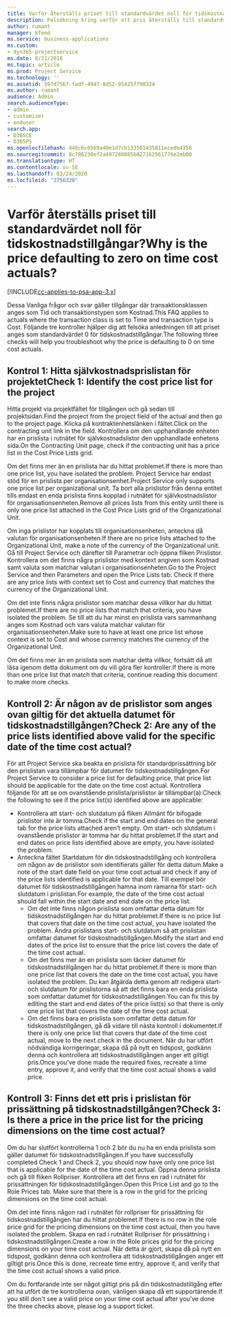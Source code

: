 ```yaml
---
title: Varför återställs priset till standardvärdet noll för tidskostnadstillgångar?
description: Felsökning kring varför ett pris återställs till standardvärdet 0 för tidsutgiftstillgångar.
author: rumant
manager: kfend
ms.service: business-applications
ms.custom:
- dyn365-projectservice
ms.date: 8/21/2018
ms.topic: article
ms.prod: Project Service
ms.technology: ''
ms.assetid: 597d75b7-fadf-4947-8d52-95425ff90324
ms.author: rumant
audience: Admin
search.audienceType:
- admin
- customizer
- enduser
search.app:
- D365CE
- D365PS
ms.openlocfilehash: 448c6c0569a40e1d7cb133561435811ecedb4356
ms.sourcegitcommit: 8c786230ef2a497280885b827162561776e2eb00
ms.translationtype: HT
ms.contentlocale: sv-SE
ms.lasthandoff: 03/24/2020
ms.locfileid: "3756320"
---
```

# <a name="why-is-the-price-defaulting-to-zero-on-time-cost-actuals"></a><span data-ttu-id="0234c-103">Varför återställs priset till standardvärdet noll för tidskostnadstillgångar?</span><span class="sxs-lookup"><span data-stu-id="0234c-103">Why is the price defaulting to zero on time cost actuals?</span></span>

[!INCLUDE[cc-applies-to-psa-app-3.x](../includes/cc-applies-to-psa-app-3x.md)]

<span data-ttu-id="0234c-104">Dessa Vanliga frågor och svar gäller tillgångar där transaktionsklassen anges som Tid och transaktionstypen som Kostnad.</span><span class="sxs-lookup"><span data-stu-id="0234c-104">This FAQ applies to actuals where the transaction class is set to Time and transaction type is Cost.</span></span> <span data-ttu-id="0234c-105">Följande tre kontroller hjälper dig att felsöka anledningen till att priset anges som standardvärdet 0 för tidskostnadstillgångar.</span><span class="sxs-lookup"><span data-stu-id="0234c-105">The following three checks will help you troubleshoot why the price is defaulting to 0 on time cost actuals.</span></span>
 
## <a name="check-1-identify-the-cost-price-list-for-the-project"></a><span data-ttu-id="0234c-106">Kontrol 1: Hitta självkostnadsprislistan för projektet</span><span class="sxs-lookup"><span data-stu-id="0234c-106">Check 1: Identify the cost price list for the project</span></span>

<span data-ttu-id="0234c-107">Hitta projekt via projektfältet för tillgången och gå sedan till projektsidan.</span><span class="sxs-lookup"><span data-stu-id="0234c-107">Find the project from the project field of the actual and then go to the project page.</span></span> <span data-ttu-id="0234c-108">Klicka på kontraktenhetslänken i fältet.</span><span class="sxs-lookup"><span data-stu-id="0234c-108">Click on the contracting unit link in the field.</span></span> <span data-ttu-id="0234c-109">Kontrollera om den upphandlande enheten har en prislista i rutnätet för självkostnadslistor den upphandlade enhetens sida.</span><span class="sxs-lookup"><span data-stu-id="0234c-109">On the Contracting Unit page, check if the contracting unit has a price list in the Cost Price Lists grid.</span></span>

<span data-ttu-id="0234c-110">Om det finns mer än en prislista har du hittat problemet.</span><span class="sxs-lookup"><span data-stu-id="0234c-110">If there is more than one price list, you have isolated the problem.</span></span> <span data-ttu-id="0234c-111">Project Service har endast stöd för en prislista per organisationsenhet.</span><span class="sxs-lookup"><span data-stu-id="0234c-111">Project Service only supports one price list per organizational unit.</span></span> <span data-ttu-id="0234c-112">Ta bort alla prislistor från denna entitet tills endast en enda prislista finns kopplad i rutnätet för självkostnadslistor för organisationsenheten.</span><span class="sxs-lookup"><span data-stu-id="0234c-112">Remove all prices lists from this entity until there is only one price list attached in the Cost Price Lists grid of the Organizational Unit.</span></span>

<span data-ttu-id="0234c-113">Om inga prislistor har kopplats till organisationsenheten, anteckna då valutan för organisationsenheten.</span><span class="sxs-lookup"><span data-stu-id="0234c-113">If there are no price lists attached to the Organizational Unit, make a note of the currency of the Organizational unit.</span></span> <span data-ttu-id="0234c-114">Gå till Project Service och därefter till Parametrar och öppna fliken Prislistor. Kontrollera om det finns några prislistor med kontext angiven som Kostnad samt valuta som matchar valutan i organisationsenheten.</span><span class="sxs-lookup"><span data-stu-id="0234c-114">Go to the Project Service and then Parameters and open the Price Lists tab. Check if there are any price lists with context set to Cost and currency that matches the currency of the Organizational Unit.</span></span>
 
<span data-ttu-id="0234c-115">Om det inte finns några prislistor som matchar dessa villkor har du hittat problemet.</span><span class="sxs-lookup"><span data-stu-id="0234c-115">If there are no price lists that match that criteria, you have isolated the problem.</span></span> <span data-ttu-id="0234c-116">Se till att du har minst en prislista vars sammanhang anges som Kostnad och vars valuta matchar valutan för organisationsenheten.</span><span class="sxs-lookup"><span data-stu-id="0234c-116">Make sure to have at least one price list whose context is set to Cost and whose currency matches the currency of the Organizational Unit.</span></span>

<span data-ttu-id="0234c-117">Om det finns mer än en prislista som matchar detta villkor, fortsätt då att läsa igenom detta dokument om du vill göra fler kontroller.</span><span class="sxs-lookup"><span data-stu-id="0234c-117">If there is more than one price list that match that criteria, continue reading this document to make more checks.</span></span>

## <a name="check-2-are-any-of-the-price-lists-identified-above-valid-for-the-specific-date-of-the-time-cost-actual"></a><span data-ttu-id="0234c-118">Kontroll 2: Är någon av de prislistor som anges ovan giltig för det aktuella datumet för tidskostnadstillgången?</span><span class="sxs-lookup"><span data-stu-id="0234c-118">Check 2: Are any of the price lists identified above valid for the specific date of the time cost actual?</span></span>

<span data-ttu-id="0234c-119">För att Project Service ska beakta en prislista för standardprissättning bör den prislistan vara tillämpbar för datumet för tidskostnadstillgången.</span><span class="sxs-lookup"><span data-stu-id="0234c-119">For Project Service to consider a price list for defaulting price, that price list should be applicable for the date on the time cost actual.</span></span> <span data-ttu-id="0234c-120">Kontrollera följande för att se om ovanstående prislista/prislistor är tillämpbar(a):</span><span class="sxs-lookup"><span data-stu-id="0234c-120">Check the following to see if the price list(s) identified above are applicable:</span></span>

- <span data-ttu-id="0234c-121">Kontrollera att start- och slutdatum på fliken Allmänt för bifogade prislistor inte är tomma.</span><span class="sxs-lookup"><span data-stu-id="0234c-121">Check if the start and end dates on the general tab for the price lists attached aren’t empty.</span></span> <span data-ttu-id="0234c-122">Om start- och slutdatum i ovanstående prislistor är tomma har du hittat problemet.</span><span class="sxs-lookup"><span data-stu-id="0234c-122">If the start and end dates on price lists identified above are empty, you have isolated the problem.</span></span> 
- <span data-ttu-id="0234c-123">Anteckna fältet Startdatum för din tidskostnadstillgång och kontrollera om någon av de prislistor som identifierats gäller för detta datum.</span><span class="sxs-lookup"><span data-stu-id="0234c-123">Make a note of the start date field on your time cost actual and check if any of the price lists identified is applicable for that date.</span></span> <span data-ttu-id="0234c-124">Till exempel bör datumet för tidskostnadstillgången hamna inom ramarna för start- och slutdatum i prislistan.</span><span class="sxs-lookup"><span data-stu-id="0234c-124">For example, the date of the time cost actual should fall within the start date and end date on the price list.</span></span> 
    - <span data-ttu-id="0234c-125">Om det inte finns någon prislista som omfattar detta datum för tidskostnadstillgången har du hittat problemet.</span><span class="sxs-lookup"><span data-stu-id="0234c-125">If there is no price list that covers that date on the time cost actual, you have isolated the problem.</span></span> <span data-ttu-id="0234c-126">Ändra prislistans start- och slutdatum så att prislistan omfattar datumet för tidskostnadstillgången.</span><span class="sxs-lookup"><span data-stu-id="0234c-126">Modify the start and end dates of the price list to ensure that the price list covers the date of the time cost actual.</span></span> 
    - <span data-ttu-id="0234c-127">Om det finns mer än en prislista som täcker datumet för tidskostnadstillgången har du hittat problemet.</span><span class="sxs-lookup"><span data-stu-id="0234c-127">If there is more than one price list that covers the date on the time cost actual, you have isolated the problem.</span></span> <span data-ttu-id="0234c-128">Du kan åtgärda detta genom att redigera start- och slutdatum för prislistorna så att det finns bara en enda prislista som omfattar datumet för tidskostnadstillgången.</span><span class="sxs-lookup"><span data-stu-id="0234c-128">You can fix this by editing the start and end dates of the price list(s) so that there is only one price list that covers the date of the time cost actual.</span></span> 
    - <span data-ttu-id="0234c-129">Om det finns bara en prislista som omfattar detta datum för tidskostnadstillgången, gå då vidare till nästa kontroll i dokumentet.</span><span class="sxs-lookup"><span data-stu-id="0234c-129">If there is only one price list that covers that date of the time cost actual, move to the next check in the document.</span></span>
<span data-ttu-id="0234c-130">När du har utfört nödvändiga korrigeringar, skapa då på nytt en tidspost, godkänn denna och kontrollera att tidskostnadstillgången anger ett giltigt pris.</span><span class="sxs-lookup"><span data-stu-id="0234c-130">Once you’ve done made the required fixes, recreate a time entry, approve it, and verify that the time cost actual shows a valid price.</span></span>

## <a name="check-3-is-there-a-price-in-the-price-list-for-the-pricing-dimensions-on-the-time-cost-actual"></a><span data-ttu-id="0234c-131">Kontroll 3: Finns det ett pris i prislistan för prissättning på tidskostnadstillgången?</span><span class="sxs-lookup"><span data-stu-id="0234c-131">Check 3: Is there a price in the price list for the pricing dimensions on the time cost actual?</span></span>

<span data-ttu-id="0234c-132">Om du har slutfört kontrollerna 1 och 2 bör du nu ha en enda prislista som gäller datumet för tidskostnadstillgången.</span><span class="sxs-lookup"><span data-stu-id="0234c-132">If you have successfully completed Check 1 and Check 2, you should now have only one price list that is applicable for the date of the time cost actual.</span></span> <span data-ttu-id="0234c-133">Öppna denna prislista och gå till fliken Rollpriser. Kontrollera att det finns en rad i rutnätet för prissättningen för tidskostnadstillgången.</span><span class="sxs-lookup"><span data-stu-id="0234c-133">Open this Price List and go to the Role Prices tab. Make sure that there is a row in the grid for the pricing dimensions on the time cost actual.</span></span>

<span data-ttu-id="0234c-134">Om det inte finns någon rad i rutnätet för rollpriser för prissättning för tidskostnadstillgången har du hittat problemet.</span><span class="sxs-lookup"><span data-stu-id="0234c-134">If there is no row in the role price grid for the pricing dimensions on the time cost actual, then you have isolated the problem.</span></span> <span data-ttu-id="0234c-135">Skapa en rad i rutnätet Rollpriser för prissättning i tidskostnadstillgången.</span><span class="sxs-lookup"><span data-stu-id="0234c-135">Create a row in the Role prices grid for the pricing dimensions on your time cost actual.</span></span> <span data-ttu-id="0234c-136">När detta är gjort, skapa då på nytt en tidspost, godkänn denna och kontrollera att tidskostnadstillgången anger ett giltigt pris.</span><span class="sxs-lookup"><span data-stu-id="0234c-136">Once this is done, recreate time entry, approve it, and verify that the time cost actual shows a valid price.</span></span>
 
<span data-ttu-id="0234c-137">Om du fortfarande inte ser något giltigt pris på din tidskostnadstillgång efter att ha utfört de tre kontrollerna ovan, vänligen skapa då ett supportärende.</span><span class="sxs-lookup"><span data-stu-id="0234c-137">If you still don't see a valid price on your time cost actual after you’ve done the three checks above, please log a support ticket.</span></span>



